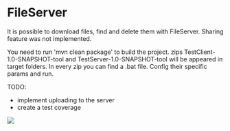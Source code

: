 # FileServer

It is possible to download files, find and delete them with FileServer.
Sharing feature was not implemented.

You need to run 'mvn clean package' to build the project. zips TestClient-1.0-SNAPSHOT-tool and TestServer-1.0-SNAPSHOT-tool will be appeared in target folders. In every zip you can find a .bat file. Config their specific params and run.

TODO:
- implement uploading to the server
- create a test coverage

<image src="http://s019.radikal.ru/i600/1703/3a/48b2d8d375ec.png" align="center" />
